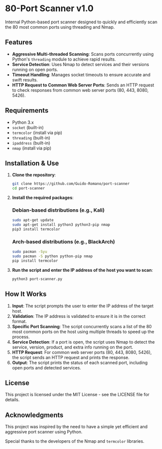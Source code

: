 # 80-Port Scanner v1.0

Internal Python-based port scanner designed to quickly and efficiently scan the 80 most common ports using threading and Nmap.

## Features

- **Aggressive Multi-threaded Scanning**: Scans ports concurrently using Python's `threading` module to achieve rapid results.
- **Service Detection**: Uses Nmap to detect services and their versions running on open ports.
- **Timeout Handling**: Manages socket timeouts to ensure accurate and swift results.
- **HTTP Request to Common Web Server Ports**: Sends an HTTP request to check responses from common web server ports (80, 443, 8080, 5426).

## Requirements

- Python 3.x
- `socket` (built-in)
- `termcolor` (install via pip)
- `threading` (built-in)
- `ipaddress` (built-in)
- `nmap` (install via pip)

## Installation & Use

1. **Clone the repository**:

    ```bash
    git clone https://github.com/Guido-Romano/port-scanner
    cd port-scanner
    ```

2. **Install the required packages**:

    ### Debian-based distributions (e.g., Kali)

    ```bash
    sudo apt-get update
    sudo apt-get install python3 python3-pip nmap
    pip3 install termcolor
    ```

    ### Arch-based distributions (e.g., BlackArch)

    ```bash
    sudo pacman -Syu
    sudo pacman -S python python-pip nmap
    pip install termcolor
    ```


3. **Run the script and enter the IP address of the host you want to scan**:

    ```bash
    python3 port-scanner.py
    ```

## How It Works

1. **Input**: The script prompts the user to enter the IP address of the target host.
2. **Validation**: The IP address is validated to ensure it is in the correct format.
3. **Specific Port Scanning**: The script concurrently scans a list of the 80 most common ports on the host using multiple threads to speed up the process.
4. **Service Detection**: If a port is open, the script uses Nmap to detect the service, version, product, and extra info running on the port.
5. **HTTP Request**: For common web server ports (80, 443, 8080, 5426), the script sends an HTTP request and prints the response.
6. **Output**: The script prints the status of each scanned port, including open ports and detected services.

## License

This project is licensed under the MIT License - see the LICENSE file for details.

## Acknowledgments

This project was inspired by the need to have a simple yet efficient and aggressive port scanner using Python.

Special thanks to the developers of the Nmap and `termcolor` libraries.




